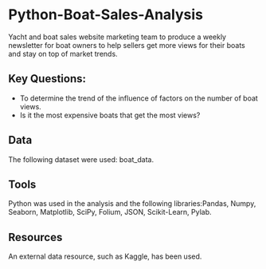 # Python-Boat-Sales-Analysis

Yacht and boat sales website marketing team to produce a weekly newsletter for boat owners to help sellers get more views for their boats and stay on top of market trends.

## Key Questions:

- To determine the trend of the influence of factors on the number of boat views.
- Is it the most expensive boats that get the most views?

## Data

The following dataset were used: boat_data.

## Tools

Python was used in the analysis and the following libraries:Pandas, Numpy, Seaborn, Matplotlib, SciPy, Folium, JSON, Scikit-Learn, Pylab.

## Resources

An external data resource, such as Kaggle, has been used.
